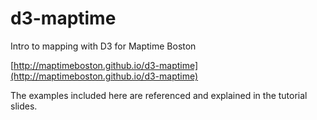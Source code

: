 # d3-maptime
Intro to mapping with D3 for Maptime Boston

[http://maptimeboston.github.io/d3-maptime](http://maptimeboston.github.io/d3-maptime)

The examples included here are referenced and explained in the tutorial slides.
